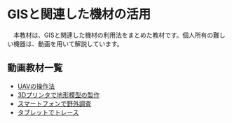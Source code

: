 # GISと関連した機材の活用
　本教材は、GISと関連した機材の利用法をまとめた教材です。個人所有の難しい機器は、動画を用いて解説しています。

## 動画教材一覧

- [UAVの操作法](./UAV/uav.md)
- [3Dプリンタで地形模型の製作](./3Dプリンタ/3Dプリンタ.md)
- [スマートフォンで野外調査](./スマートフォン/スマートフォン.md)
- [タブレットでトレース](./タブレット/タブレット.md)
